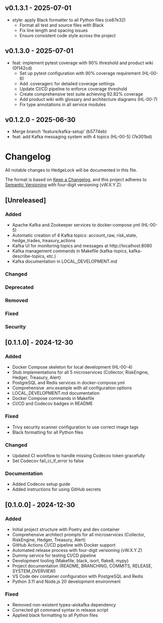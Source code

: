 ## v0.1.3.1 - 2025-07-01

- style: apply Black formatter to all Python files (ce87e32)
  - Format all test and source files with Black
  - Fix line length and spacing issues
  - Ensure consistent code style across the project

## v0.1.3.0 - 2025-07-01

- feat: implement pytest coverage with 90% threshold and product wiki (0f142cd)
  - Set up pytest configuration with 90% coverage requirement (HL-00-6)
  - Add .coveragerc for detailed coverage settings
  - Update CI/CD pipeline to enforce coverage threshold
  - Create comprehensive test suite achieving 92.82% coverage
  - Add product wiki with glossary and architecture diagrams (HL-00-7)
  - Fix type annotations in all service modules

## v0.1.2.0 - 2025-06-30

- Merge branch 'feature/kafka-setup' (b5774eb)
- feat: add Kafka messaging system with 4 topics (HL-00-5) (7e301bd)


# Changelog

All notable changes to HedgeLock will be documented in this file.

The format is based on [Keep a Changelog](https://keepachangelog.com/en/1.0.0/),
and this project adheres to [Semantic Versioning](https://semver.org/spec/v2.0.0.html) with four-digit versioning (vW.X.Y.Z).

## [Unreleased]

### Added
- Apache Kafka and Zookeeper services to docker-compose.yml (HL-00-5)
- Automatic creation of 4 Kafka topics: account_raw, risk_state, hedge_trades, treasury_actions
- Kafka UI for monitoring topics and messages at http://localhost:8080
- Kafka management commands in Makefile (kafka-topics, kafka-describe-topics, etc.)
- Kafka documentation in LOCAL_DEVELOPMENT.md

### Changed

### Deprecated

### Removed

### Fixed

### Security

## [0.1.1.0] - 2024-12-30

### Added
- Docker Compose skeleton for local development (HL-00-4)
- Stub implementations for all 5 microservices (Collector, RiskEngine, Hedger, Treasury, Alert)
- PostgreSQL and Redis services in docker-compose.yml
- Comprehensive .env.example with all configuration options
- LOCAL_DEVELOPMENT.md documentation
- Docker Compose commands in Makefile
- CI/CD and Codecov badges in README

### Fixed
- Trivy security scanner configuration to use correct image tags
- Black formatting for all Python files

### Changed
- Updated CI workflow to handle missing Codecov token gracefully
- Set Codecov fail_ci_if_error to false

### Documentation
- Added Codecov setup guide
- Added instructions for using GitHub secrets

## [0.1.0.0] - 2024-12-30

### Added
- Initial project structure with Poetry and dev container
- Comprehensive architect prompts for all microservices (Collector, RiskEngine, Hedger, Treasury, Alert)
- GitHub Actions CI/CD pipeline with Docker support
- Automated release process with four-digit versioning (vW.X.Y.Z)
- Dummy service for testing CI/CD pipeline
- Development tooling (Makefile, black, isort, flake8, mypy)
- Project documentation (README, BRANCHING, COMMITS, RELEASE, SYSTEM_OVERVIEW)
- VS Code dev container configuration with PostgreSQL and Redis
- Python 3.11 and Node.js 20 development environment

### Fixed
- Removed non-existent types-aiokafka dependency
- Corrected git command syntax in release script
- Applied black formatting to all Python files